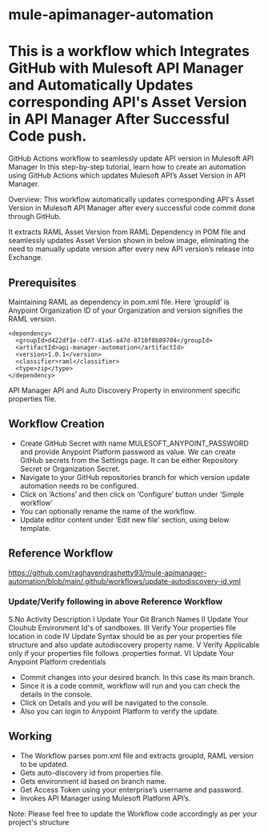# mule-apimanager-automation
# This is a workflow which Integrates GitHub with Mulesoft API Manager and Automatically Updates corresponding API's Asset Version in API Manager After Successful Code push.
GitHub Actions workflow to seamlessly update API version in Mulesoft API Manager
In this step-by-step tutorial, learn how to create an automation using GitHub Actions which updates Mulesoft API’s Asset Version in API Manager.



Overview: This workflow automatically updates corresponding API's Asset Version in Mulesoft API Manager after every successful code commit done through GitHub. 

It extracts RAML Asset Version from RAML Dependency in POM file and seamlessly updates Asset Version shown in below image, eliminating the need to manually update version after every new API version’s release into Exchange.



## Prerequisites
Maintaining RAML as dependency in pom.xml file. Here ‘groupId’ is Anypoint Organization ID of your Organization and version signifies the RAML version.

    <dependency>
      <groupId>d422df1e-cdf7-41a5-a47d-8710f8b89704</groupId>
      <artifactId>api-manager-automation</artifactId>
      <version>1.0.1</version>
      <classifier>raml</classifier>
      <type>zip</type>
    </dependency>

API Manager API and Auto Discovery Property in environment specific properties file.

## Workflow Creation

- Create GitHub Secret with name MULESOFT_ANYPOINT_PASSWORD and provide Anypoint Platform password as value. We can create GitHub secrets from the Settings page. It can be either Repository Secret or Organization Secret.
- Navigate to your GitHub repositories branch for which version update automation needs ro be configured.
- Click on ‘Actions’ and then click on ‘Configure’ button under ‘Simple workflow’
- You can optionally rename the name of the workflow.
- Update editor content under ‘Edit new file’ section, using below template.

## Reference Workflow
https://github.com/raghavendrashetty93/mule-apimanager-automation/blob/main/.github/workflows/update-autodiscovery-id.yml

### Update/Verify following in above Reference Workflow

S.No
Activity
Description
I
Update
Your Git Branch Names
II
Update
Your Clouhub Environment Id's of sandboxes.
III
Verify
Your properties file location in code
IV
Update
Syntax should be as per your properties file structure and also update autodiscovery property name.
V
Verify
Applicable only if your properties file follows .properties format.
VI
Update
Your Anypoint Platform credentials

- Commit changes into your desired branch. In this case its main branch.
- Since it is a code commit, workflow will run and you can check the details in the console.
- Click on Details and you will be navigated to the console.
- Also you can login to Anypoint Platform to verify the update.

## Working

- The Workflow parses pom.xml file and extracts groupId, RAML version to be updated.
- Gets auto-discovery id from properties file.
- Gets environment id based on branch name.
- Get Access Token using your enterprise’s username and password.
- Invokes API Manager using Mulesoft Platform API’s.

Note: Please feel free to update the Workflow code accordingly as per your project's structure
